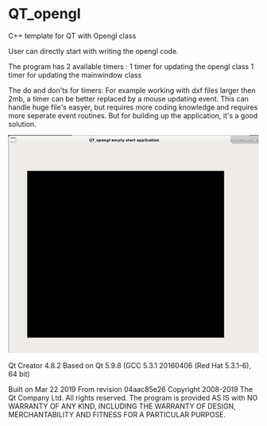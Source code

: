 # QT_opengl
C++ template for QT with Opengl class

User can directly start with writing the opengl code.

The program has 2 available timers :
1 timer for updating the opengl class 
1 timer for updating the mainwindow class

The do and don'ts for timers:
For example working with dxf files larger then 2mb, a timer can be better replaced by a mouse updating event.
This can handle huge file's easyer, but requires more coding knowledge and requires more seperate event routines.
But for building up the application, it's a good solution.

![alt text](https://raw.githubusercontent.com/grotius-cnc/QT_opengl/master/qt_opengl_pic.png)


Qt Creator 4.8.2
Based on Qt 5.9.8 (GCC 5.3.1 20160406 (Red Hat 5.3.1-6), 64 bit)

Built on Mar 22 2019 
From revision 04aac85e26
Copyright 2008-2019 The Qt Company Ltd. All rights reserved.
The program is provided AS IS with NO WARRANTY OF ANY KIND, INCLUDING THE WARRANTY OF DESIGN, 
MERCHANTABILITY AND FITNESS FOR A PARTICULAR PURPOSE.
